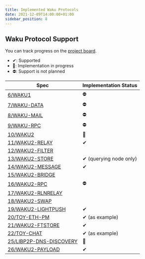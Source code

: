 ```yaml
---
title: Implemented Waku Protocols
date: 2021-12-09T14:00:00+01:00
sidebar_position: 8
---
```


## Waku Protocol Support

You can track progress on the [project board](https://github.com/status-im/js-waku/projects/1).

- ✔: Supported
- 🚧: Implementation in progress
- ⛔: Support is not planned

| Spec                                                    | Implementation Status  |
| ------------------------------------------------------- | ---------------------- |
| [6/WAKU1](https://rfc.vac.dev/spec/6)                   | ⛔                     |
| [7/WAKU-DATA](https://rfc.vac.dev/spec/7)               | ⛔                     |
| [8/WAKU-MAIL](https://rfc.vac.dev/spec/8)               | ⛔                     |
| [9/WAKU-RPC](https://rfc.vac.dev/spec/9)                | ⛔                     |
| [10/WAKU2](https://rfc.vac.dev/spec/10)                 | 🚧                     |
| [11/WAKU2-RELAY](https://rfc.vac.dev/spec/11)           | ✔                      |
| [12/WAKU2-FILTER](https://rfc.vac.dev/spec/12)          |                        |
| [13/WAKU2-STORE](https://rfc.vac.dev/spec/13)           | ✔ (querying node only) |
| [14/WAKU2-MESSAGE](https://rfc.vac.dev/spec/14)         | ✔                      |
| [15/WAKU2-BRIDGE](https://rfc.vac.dev/spec/15)          |                        |
| [16/WAKU2-RPC](https://rfc.vac.dev/spec/16)             | ⛔                     |
| [17/WAKU2-RLNRELAY](https://rfc.vac.dev/spec/17)        |                        |
| [18/WAKU2-SWAP](https://rfc.vac.dev/spec/18)            |                        |
| [19/WAKU2-LIGHTPUSH](https://rfc.vac.dev/spec/19/)      | ✔                      |
| [20/TOY-ETH-PM](https://rfc.vac.dev/spec/20/)           | ✔ (as example)         |
| [21/WAKU2-FTSTORE](https://rfc.vac.dev/spec/21/)        | ✔                      |
| [22/TOY-CHAT](https://rfc.vac.dev/spec/22/)             | ✔ (as example)         |
| [25/LIBP2P-DNS-DISCOVERY](https://rfc.vac.dev/spec/25/) | 🚧                     |
| [26/WAKU2-PAYLOAD](https://rfc.vac.dev/spec/26/)        | ✔                      |
